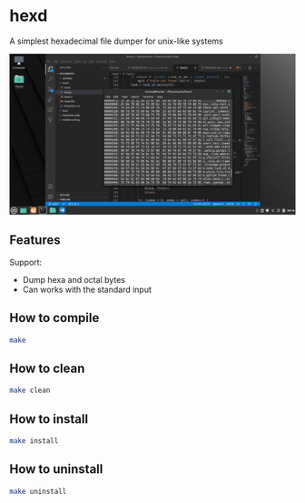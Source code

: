 # hexd

A simplest hexadecimal file dumper for unix-like systems

![alt text](hexd-image.png "hexd")

## Features

Support:

- Dump hexa and octal bytes
- Can works with the standard input

## How to compile

```bash
make
```

## How to clean

```bash
make clean
```

## How to install

```bash
make install
```

## How to uninstall

```bash
make uninstall
```

